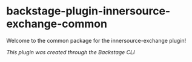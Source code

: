 # backstage-plugin-innersource-exchange-common

Welcome to the common package for the innersource-exchange plugin!

_This plugin was created through the Backstage CLI_
